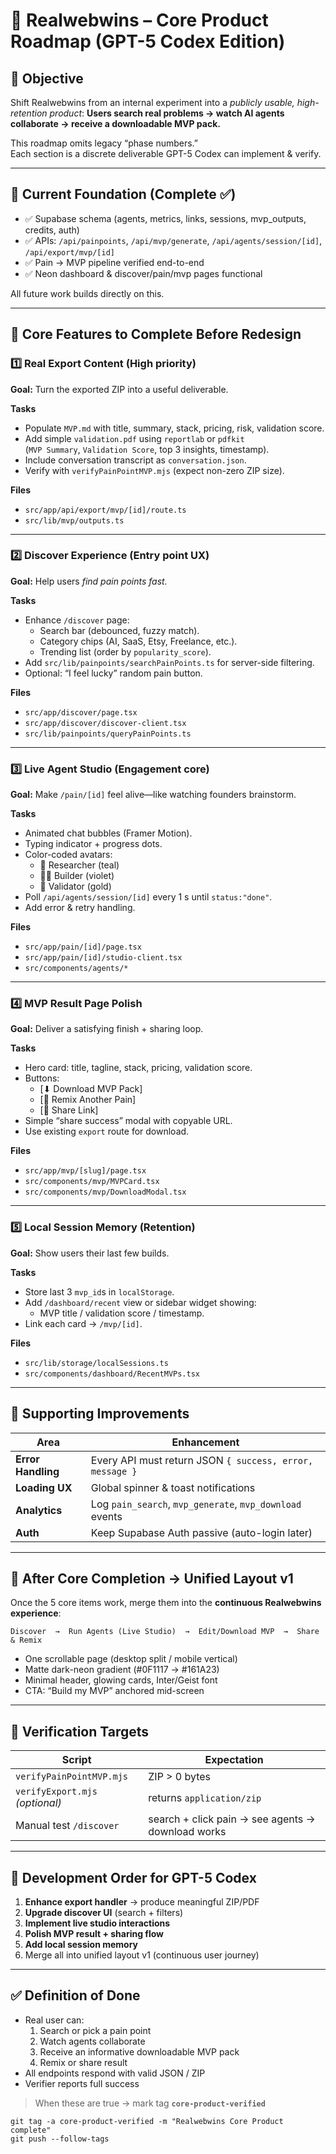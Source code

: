 # 🚀 Realwebwins – Core Product Roadmap (GPT-5 Codex Edition)

## 🎯 Objective
Shift Realwebwins from an internal experiment into a *publicly usable, high-retention product*:
**Users search real problems → watch AI agents collaborate → receive a downloadable MVP pack.**

This roadmap omits legacy “phase numbers.”  
Each section is a discrete deliverable GPT-5 Codex can implement & verify.

---

## 🧱 Current Foundation (Complete ✅)

- ✅ Supabase schema (agents, metrics, links, sessions, mvp_outputs, credits, auth)
- ✅ APIs: `/api/painpoints`, `/api/mvp/generate`, `/api/agents/session/[id]`, `/api/export/mvp/[id]`
- ✅ Pain → MVP pipeline verified end-to-end
- ✅ Neon dashboard & discover/pain/mvp pages functional

All future work builds directly on this.

---

## 🧩 Core Features to Complete Before Redesign

### 1️⃣ Real Export Content (High priority)
**Goal:** Turn the exported ZIP into a useful deliverable.

**Tasks**
- Populate `MVP.md` with title, summary, stack, pricing, risk, validation score.
- Add simple `validation.pdf` using `reportlab` or `pdfkit`  
  (`MVP Summary`, `Validation Score`, top 3 insights, timestamp).
- Include conversation transcript as `conversation.json`.
- Verify with `verifyPainPointMVP.mjs` (expect non-zero ZIP size).

**Files**
- `src/app/api/export/mvp/[id]/route.ts`
- `src/lib/mvp/outputs.ts`

---

### 2️⃣ Discover Experience (Entry point UX)
**Goal:** Help users *find pain points fast.*

**Tasks**
- Enhance `/discover` page:
  - Search bar (debounced, fuzzy match).
  - Category chips (AI, SaaS, Etsy, Freelance, etc.).
  - Trending list (order by `popularity_score`).
- Add `src/lib/painpoints/searchPainPoints.ts` for server-side filtering.
- Optional: “I feel lucky” random pain button.

**Files**
- `src/app/discover/page.tsx`
- `src/app/discover/discover-client.tsx`
- `src/lib/painpoints/queryPainPoints.ts`

---

### 3️⃣ Live Agent Studio (Engagement core)
**Goal:** Make `/pain/[id]` feel alive—like watching founders brainstorm.

**Tasks**
- Animated chat bubbles (Framer Motion).
- Typing indicator + progress dots.
- Color-coded avatars:
  - 🧠 Researcher (teal)
  - 🧑‍💻 Builder (violet)
  - 🧩 Validator (gold)
- Poll `/api/agents/session/[id]` every 1 s until `status:"done"`.
- Add error & retry handling.

**Files**
- `src/app/pain/[id]/page.tsx`
- `src/app/pain/[id]/studio-client.tsx`
- `src/components/agents/*`

---

### 4️⃣ MVP Result Page Polish
**Goal:** Deliver a satisfying finish + sharing loop.

**Tasks**
- Hero card: title, tagline, stack, pricing, validation score.
- Buttons:
  - [⬇ Download MVP Pack]
  - [🔁 Remix Another Pain]
  - [🔗 Share Link]
- Simple “share success” modal with copyable URL.
- Use existing `export` route for download.

**Files**
- `src/app/mvp/[slug]/page.tsx`
- `src/components/mvp/MVPCard.tsx`
- `src/components/mvp/DownloadModal.tsx`

---

### 5️⃣ Local Session Memory (Retention)
**Goal:** Show users their last few builds.

**Tasks**
- Store last 3 `mvp_id`s in `localStorage`.
- Add `/dashboard/recent` view or sidebar widget showing:
  - MVP title / validation score / timestamp.
- Link each card → `/mvp/[id]`.

**Files**
- `src/lib/storage/localSessions.ts`
- `src/components/dashboard/RecentMVPs.tsx`

---

## 🧠 Supporting Improvements

| Area | Enhancement |
|------|--------------|
| **Error Handling** | Every API must return JSON `{ success, error, message }` |
| **Loading UX** | Global spinner & toast notifications |
| **Analytics** | Log `pain_search`, `mvp_generate`, `mvp_download` events |
| **Auth** | Keep Supabase Auth passive (auto-login later) |

---

## 🎨 After Core Completion → Unified Layout v1
Once the 5 core items work, merge them into the **continuous Realwebwins experience**:

```
Discover  →  Run Agents (Live Studio)  →  Edit/Download MVP  →  Share & Remix
```

- One scrollable page (desktop split / mobile vertical)
- Matte dark-neon gradient (#0F1117 → #161A23)
- Minimal header, glowing cards, Inter/Geist font
- CTA: “Build my MVP” anchored mid-screen

---

## 🧪 Verification Targets

| Script | Expectation |
|---------|--------------|
| `verifyPainPointMVP.mjs` | ZIP > 0 bytes |
| `verifyExport.mjs` *(optional)* | returns `application/zip` |
| Manual test `/discover` | search + click pain → see agents → download works |

---

## 🧭 Development Order for GPT-5 Codex

1. **Enhance export handler** → produce meaningful ZIP/PDF  
2. **Upgrade discover UI** (search + filters)  
3. **Implement live studio interactions**  
4. **Polish MVP result + sharing flow**  
5. **Add local session memory**  
6. Merge all into unified layout v1 (continuous user journey)  

---

## ✅ Definition of Done
- Real user can:
  1. Search or pick a pain point  
  2. Watch agents collaborate  
  3. Receive an informative downloadable MVP pack  
  4. Remix or share result  
- All endpoints respond with valid JSON / ZIP  
- Verifier reports full success

> When these are true → mark tag **`core-product-verified`**

```
git tag -a core-product-verified -m "Realwebwins Core Product complete"
git push --follow-tags
```
